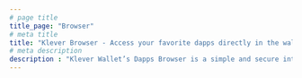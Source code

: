 ```yaml
---
# page title
title_page: "Browser"
# meta title
title: "Klever Browser - Access your favorite dapps directly in the wallet | Klever Wallet"
# meta description
description : "Klever Wallet’s Dapps Browser is a simple and secure integration interface between your favorite Dapps and your blockchain accounts. Our Dapp Browser is currently compatible with Dapps from the Tron and Ethereum blockchains."
---
```

